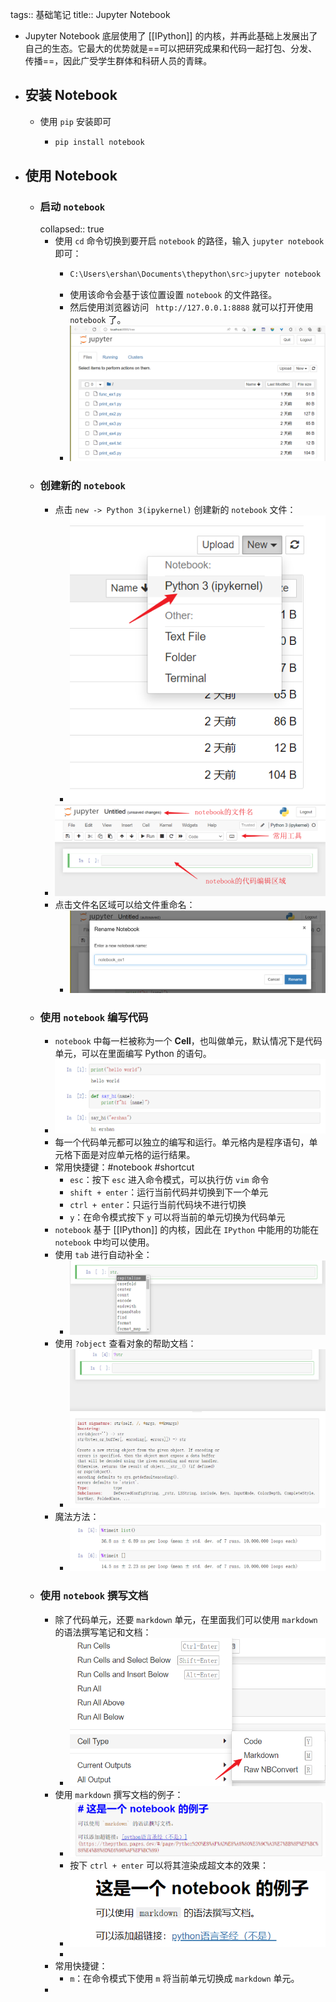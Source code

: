 tags:: 基础笔记
title:: Jupyter Notebook

- Jupyter Notebook 底层使用了 [[IPython]] 的内核，并再此基础上发展出了自己的生态。它最大的优势就是==可以把研究成果和代码一起打包、分发、传播==，因此广受学生群体和科研人员的青睐。
- ## 安装 Notebook
	- 使用 `pip` 安装即可
		- ```sh
		  pip install notebook
		  ```
- ## 使用 Notebook
	- ### 启动 `notebook`
	  collapsed:: true
		- 使用 `cd` 命令切换到要开启 `notebook` 的路径，输入 `jupyter notebook` 即可：
			- ```sh
			  C:\Users\ershan\Documents\thepython\src>jupyter notebook
			  ```
			- 使用该命令会基于该位置设置 `notebook` 的文件路径。
			- 然后使用浏览器访问 ` http://127.0.0.1:8888` 就可以打开使用 `notebook` 了。
			- ![notebook](../assets/image_1670075066740_0.png)
	- ### 创建新的 `notebook`
		- 点击 `new -> Python 3(ipykernel)` 创建新的 `notebook` 文件：
			- ![新建 notebook](../assets/image_1670075188649_0.png)
		- ![notebook简介](../assets/image_1670075294411_0.png)
		- 点击文件名区域可以给文件重命名：
			- ![重命名 notebook](../assets/image_1670076512094_0.png)
	- ### 使用 `notebook` 编写代码
		- `notebook` 中每一栏被称为一个 **Cell**，也叫做单元，默认情况下是代码单元，可以在里面编写 Python 的语句。
		- ![代码单元](../assets/image_1670075628855_0.png)
		- 每一个代码单元都可以独立的编写和运行。单元格内是程序语句，单元格下面是对应单元格的运行结果。
		- 常用快捷键：#notebook #shortcut
			- `esc`：按下 `esc` 进入命令模式，可以执行仿 `vim` 命令
			- `shift + enter`：运行当前代码并切换到下一个单元
			- `ctrl + enter`：只运行当前代码块不进行切换
			- `y`：在命令模式按下 `y` 可以将当前的单元切换为代码单元
		- `notebook` 基于 [[IPython]] 的内核，因此在 `IPython` 中能用的功能在 `notebook` 中均可以使用。
		- 使用 `tab` 进行自动补全：
			- ![自动补全](../assets/image_1670075785096_0.png)
		- 使用 `?object` 查看对象的帮助文档：
			- ![查看帮助](../assets/image_1670075836127_0.png)
		- 魔法方法：
			- ![魔法方法](../assets/image_1670075884347_0.png)
	- ### 使用 `notebook` 撰写文档
		- 除了代码单元，还要 `markdown` 单元，在里面我们可以使用 `markdown` 的语法撰写笔记和文档：
			- ![markdown 单元](../assets/image_1670076024130_0.png)
		- 使用 `markdown` 撰写文档的例子：
			- ![markdown 文档](../assets/image_1670076698416_0.png)
			- 按下 `ctrl + enter` 可以将其渲染成超文本的效果：
			- ![渲染后的 markdown](../assets/image_1670076768191_0.png)
			-
		- 常用快捷键：
			- `m`：在命令模式下使用 `m` 将当前单元切换成 `markdown` 单元。
		-